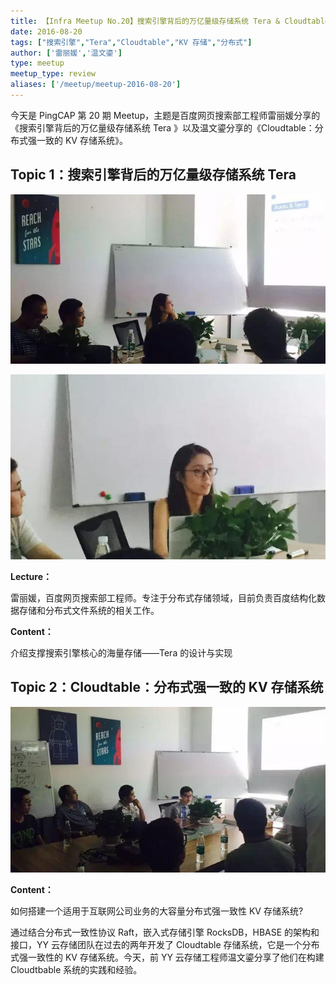 ```yaml
---
title: 【Infra Meetup No.20】搜索引擎背后的万亿量级存储系统 Tera & Cloudtable：分布式强一致的 KV 存储系统
date: 2016-08-20
tags: ["搜索引擎","Tera","Cloudtable","KV 存储","分布式"]
author: ['雷丽媛','温文鎏']
type: meetup
meetup_type: review
aliases: ['/meetup/meetup-2016-08-20']
---
```


今天是 PingCAP 第 20 期 Meetup，主题是百度网页搜索部工程师雷丽媛分享的《搜索引擎背后的万亿量级存储系统 Tera 》以及温文鎏分享的《Cloudtable：分布式强一致的 KV 存储系统》。

## Topic 1：搜索引擎背后的万亿量级存储系统 Tera  

![](media/meetup-20-20160820/1.jpeg)

![](media/meetup-20-20160820/2.jpeg)


**Lecture：**

雷丽媛，百度网页搜索部工程师。专注于分布式存储领域，目前负责百度结构化数据存储和分布式文件系统的相关工作。

**Content：**

介绍支撑搜索引擎核心的海量存储——Tera 的设计与实现

## Topic 2：Cloudtable：分布式强一致的 KV 存储系统

![](media/meetup-20-20160820/3.jpeg)

**Content：**

如何搭建一个适用于互联网公司业务的大容量分布式强一致性 KV 存储系统?

通过结合分布式一致性协议 Raft，嵌入式存储引擎 RocksDB，HBASE 的架构和接口，YY 云存储团队在过去的两年开发了 Cloudtable 存储系统，它是一个分布式强一致性的 KV 存储系统。今天，前 YY 云存储工程师温文鎏分享了他们在构建 Cloudtbable 系统的实践和经验。



